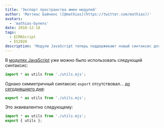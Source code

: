 ```yaml
---
title: 'Экспорт пространства имен модулей'
author: 'Маттиас Байненс ([@mathias](https://twitter.com/mathias))'
avatars:
  - 'mathias-bynens'
date: 2018-12-18
tags:
  - ECMAScript
  - ES2020
description: 'Модули JavaScript теперь поддерживают новый синтаксис для повторного экспорта всех свойств внутри пространства имен.'
---
```

В [модулях JavaScript](/features/modules) уже можно было использовать следующий синтаксис:

```js
import * as utils from './utils.mjs';
```

Однако симметричный синтаксис `export` отсутствовал… [до сегодняшнего дня](https://github.com/tc39/proposal-export-ns-from):

```js
export * as utils from './utils.mjs';
```

Это эквивалентно следующему:

```js
import * as utils from './utils.mjs';
export { utils };
```
